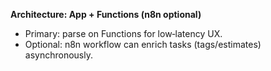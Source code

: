 **Architecture: App + Functions (n8n optional)**
- Primary: parse on Functions for low‑latency UX.
- Optional: n8n workflow can enrich tasks (tags/estimates) asynchronously.
